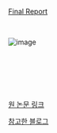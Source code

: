 [Final Report](https://github.com/Hyunjun-Bruce-Lee/eKoNLPy_BOK/blob/main/bok_final_report.pdf)

&nbsp;



![image](https://user-images.githubusercontent.com/60064604/147639462-1b2e6909-7675-46fa-80af-e77d387a3272.png)

&nbsp;

&nbsp;

&nbsp;



[원 논문 링크](https://drive.google.com/file/d/1gKCYW1Mbs-Fzqvpt0tX3Zl4i_b7ChUWd/view)

[참고한 블로그](https://blog.naver.com/PostView.nhn?blogId=jjys9047&logNo=221599162443&proxyReferer=https:%2F%2Fwww.google.com%2F)

